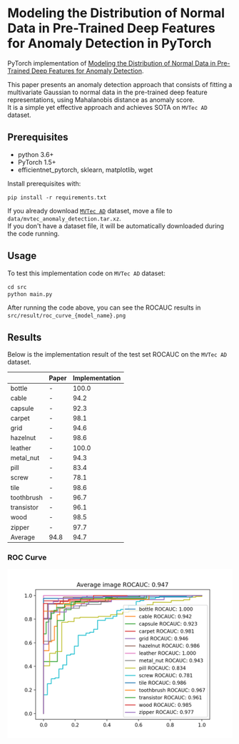 # Modeling the Distribution of Normal Data in Pre-Trained Deep Features for Anomaly Detection in PyTorch

PyTorch implementation of [Modeling the Distribution of Normal Data in Pre-Trained Deep Features for Anomaly Detection](https://arxiv.org/abs/2005.14140).  

This paper presents an anomaly detection approach that consists of fitting a multivariate Gaussian to normal data in the pre-trained deep feature representations, using Mahalanobis distance as anomaly score.  
It is a simple yet effective approach and achieves SOTA on `MVTec AD` dataset.  

## Prerequisites
* python 3.6+
* PyTorch 1.5+
* efficientnet_pytorch, sklearn, matplotlib, wget

Install prerequisites with:  
```
pip install -r requirements.txt
```

If you already download [`MVTec AD`](https://www.mvtec.com/company/research/datasets/mvtec-ad/) dataset, move a file to `data/mvtec_anomaly_detection.tar.xz`.  
If you don't have a dataset file, it will be automatically downloaded during the code running.

## Usage

To test this implementation code on `MVTec AD` dataset:
```
cd src
python main.py
```

After running the code above, you can see the ROCAUC results in `src/result/roc_curve_{model_name}.png`

## Results

Below is the implementation result of the test set ROCAUC on the `MVTec AD` dataset.  

| | Paper | Implementation |
| - | - | - |
| bottle | - | 100.0 |
| cable | - | 94.2 |
| capsule | - | 92.3 |
| carpet | - | 98.1 |
| grid | - | 94.6 |
| hazelnut | - | 98.6 |
| leather | - | 100.0 |
| metal_nut | - | 94.3 |
| pill | - | 83.4 |
| screw | - | 78.1 |
| tile | - | 98.6 |
| toothbrush | - | 96.7 |
| transistor | - | 96.1 |
| wood | - | 98.5 |
| zipper | - | 97.7 |
| Average | 94.8 | 94.7 |

### ROC Curve 

![roc](./assets/roc_curve_efficientnet-b4.png)

